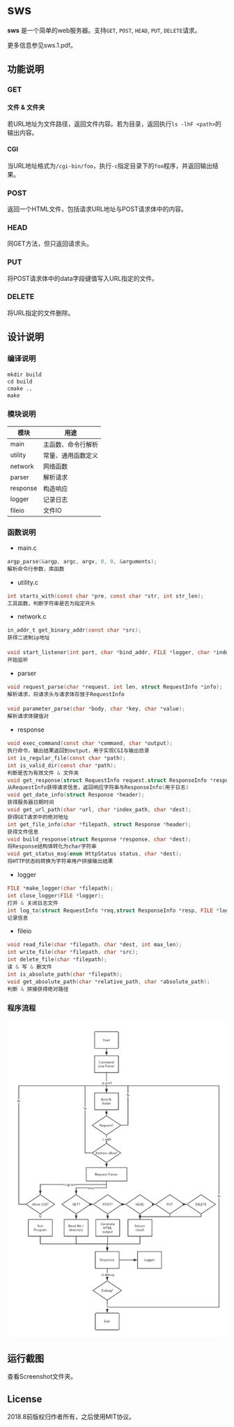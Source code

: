  sws
============
**sws** 是一个简单的web服务器。支持`GET`, `POST`, `HEAD`, `PUT`, `DELETE`请求。

更多信息参见sws.1.pdf。

## 功能说明
### GET
#### 文件 & 文件夹
若URL地址为文件路径，返回文件内容。若为目录，返回执行`ls -lhF <path>`的输出内容。
#### CGI
当URL地址格式为`/cgi-bin/foo`，执行`-c`指定目录下的`foo`程序，并返回输出结果。
### POST
返回一个HTML文件，包括请求URL地址与POST请求体中的内容。
### HEAD
同GET方法，但只返回请求头。
### PUT
将POST请求体中的data字段键值写入URL指定的文件。
### DELETE
将URL指定的文件删除。
## 设计说明
### 编译说明
```shell
mkdir build
cd build
cmake ..
make
```
### 模块说明

| 模块   | 用途               |
| -------- | ------------------ |
| main     | 主函数、命令行解析 |
| utility  | 常量、通用函数定义 |
| network  | 网络函数           |
| parser   | 解析请求           |
| response | 构造响应           |
| logger   | 记录日志           |
| fileio   | 文件IO             |

### 函数说明
+ main.c
```c
argp_parse(&argp, argc, argv, 0, 0, &arguments);
解析命令行参数，库函数
```
+ utility.c
```c
int starts_with(const char *pre, const char *str, int str_len);
工具函数，判断字符串是否为指定开头
```
+ network.c
```c
in_addr_t get_binary_addr(const char *src);
获得二进制ip地址

void start_listener(int port, char *bind_addr, FILE *logger, char *index_path, char *cgi_path, int debug);
开始监听
```
+ parser
```c
void request_parse(char *request, int len, struct RequestInfo *info);
解析请求，将请求头与请求体存放于RequestInfo

void parameter_parse(char *body, char *key, char *value);
解析请求体键值对
```
+ response
```c
void exec_command(const char *command, char *output);
执行命令，输出结果返回到output，用于实现CGI与输出目录
int is_regular_file(const char *path);
int is_valid_dir(const char *path);
判断是否为有效文件 & 文件夹
void get_response(struct RequestInfo request,struct ResponseInfo *response_info, char *response, char *index_path, char *cgi_path);
从RequestInfo获得请求信息，返回响应字符串与ResponseInfo(用于日志)
void get_date_info(struct Response *header);
获得服务器日期时间
void get_url_path(char *url, char *index_path, char *dest);
获得GET请求中的绝对地址
int get_file_info(char *filepath, struct Response *header);
获得文件信息
void build_response(struct Response *response, char *dest);
将Response结构体转化为char字符串
void get_status_msg(enum HttpStatus status, char *dest);
将HTTP状态码转换为字符串用户拼接输出结果
```
+ logger
```c
FILE *make_logger(char *filepath);
int close_logger(FILE *logger);
打开 & 关闭日志文件
int log_to(struct RequestInfo *req,struct ResponseInfo *resp, FILE *logger) ;
记录信息
```
+ fileio
```c
void read_file(char *filepath, char *dest, int max_len);
int write_file(char *filepath, char *src);
int delete_file(char *filepath);
读 & 写 & 删文件
int is_absolute_path(char *filepath);
void get_absolute_path(char *relative_path, char *absolute_path);
判断 & 拼接获得绝对路径
```
### 程序流程
![Flowchart](flowchart.png)
## 运行截图
查看Screenshot文件夹。
## License
2018.8前版权归作者所有，之后使用MIT协议。
